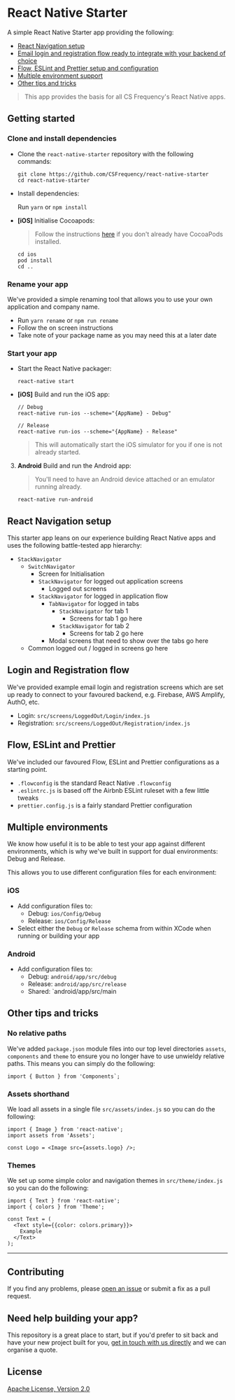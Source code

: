 # React Native Starter

A simple React Native Starter app providing the following:

- [React Navigation setup](#react-navigation-setup)
- [Email login and registration flow ready to integrate with your backend of choice](#login-and-registration-flow)
- [Flow, ESLint and Prettier setup and configuration](#flow-eslint-and-prettier)
- [Multiple environment support](#multiple-environments)
- [Other tips and tricks](#other-tips-and-tricks)

> This app provides the basis for all CS Frequency's React Native apps.

## Getting started

### Clone and install dependencies

- Clone the `react-native-starter` repository with the following commands:

    ```
    git clone https://github.com/CSFrequency/react-native-starter
    cd react-native-starter
    ```

- Install dependencies:

    Run `yarn` or `npm install`

- **[iOS]** Initialise Cocoapods:

    > Follow the instructions [here](https://guides.cocoapods.org/using/getting-started.html) if you don't already have CocoaPods installed.

    ```
    cd ios
    pod install
    cd ..
    ```
    
### Rename your app

We've provided a simple renaming tool that allows you to use your own application and company name.

- Run `yarn rename` or `npm run rename`
- Follow the on screen instructions
- Take note of your package name as you may need this at a later date

### Start your app

- Start the React Native packager:

    ```
    react-native start
    ```

- **[iOS]** Build and run the iOS app:

    ```
    // Debug
    react-native run-ios --scheme="{AppName} - Debug"
    
    // Release
    react-native run-ios --scheme="{AppName} - Release"
    ```

    > This will automatically start the iOS simulator for you if one is not already started.

3. **Android** Build and run the Android app:

    > You'll need to have an Android device attached or an emulator running already.

    ```
    react-native run-android
    ```

## React Navigation setup

This starter app leans on our experience building React Native apps and uses the following battle-tested app hierarchy:

- `StackNavigator`
    - `SwitchNavigator`
        - Screen for Initialisation 
        - `StackNavigator` for logged out application screens
            - Logged out screens
        - `StackNavigator` for logged in application flow
            - `TabNavigator` for logged in tabs
                - `StackNavigator` for tab 1
                    - Screens for tab 1 go here
                - `StackNavigator` for tab 2
                    - Screens for tab 2 go here
            - Modal screens that need to show over the tabs go here
    - Common logged out / logged in screens go here

## Login and Registration flow

We've provided example email login and registration screens which are set up ready to connect to your favoured backend, e.g. Firebase, AWS Amplify, AuthO, etc.

- Login: `src/screens/LoggedOut/Login/index.js`
- Registration: `src/screens/LoggedOut/Registration/index.js`

## Flow, ESLint and Prettier

We've included our favoured Flow, ESLint and Prettier configurations as a starting point.

- `.flowconfig` is the standard React Native `.flowconfig`
- `.eslintrc.js` is based off the Airbnb ESLint ruleset with a few little tweaks
- `prettier.config.js` is a fairly standard Prettier configuration

## Multiple environments

We know how useful it is to be able to test your app against different environments, which is why we've built in support for dual environments: Debug and Release.

This allows you to use different configuration files for each environment:

### iOS

- Add configuration files to:
    - Debug: `ios/Config/Debug`
    - Release: `ios/Config/Release`
- Select either the `Debug` or `Release` schema from within XCode when running or building your app

### Android

- Add configuration files to:
    - Debug: `android/app/src/debug`
    - Release: `android/app/src/release`
    - Shared: `android/app/src/main

## Other tips and tricks

### No relative paths

We've added `package.json` module files into our top level directories `assets`, `components` and `theme` to ensure you no longer have to use unwieldy relative paths.  This means you can simply do the following:

```
import { Button } from 'Components`;
```

### Assets shorthand

We load all assets in a single file `src/assets/index.js` so you can do the following:

```
import { Image } from 'react-native';
import assets from 'Assets';

const Logo = <Image src={assets.logo} />;
```

### Themes

We set up some simple color and navigation themes in `src/theme/index.js` so you can do the following:

```
import { Text } from 'react-native';
import { colors } from 'Theme';

const Text = (
  <Text style={{color: colors.primary}}>
    Example
  </Text>
);
```

---

## Contributing

If you find any problems, please [open an issue](https://github.com/CSFrequency/rn-starter/issues/new) or submit a fix as a pull request.

## Need help building your app?

This repository is a great place to start, but if you'd prefer to sit back and have your new project built for you, [get in touch with us directly](https://csfrequency.com) and we can organise a quote.

## License

[Apache License, Version 2.0](LICENSE)
